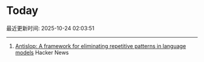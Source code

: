 # Today

最近更新时间: 2025-10-24 02:03:51

--- 
1. [Antislop: A framework for eliminating repetitive patterns in language models](https://arxiv.org/abs/2510.15061) Hacker News
